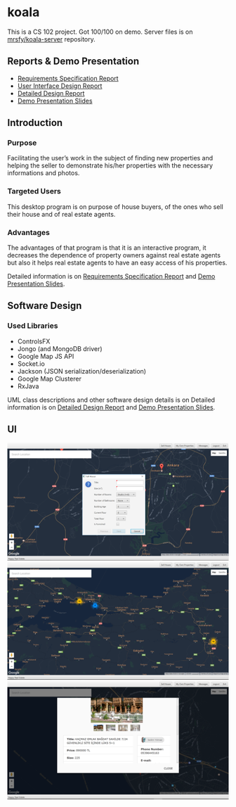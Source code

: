 # koala
This is a CS 102 project. Got 100/100 on demo. Server files is on [mrsfy/koala-server](https://github.com/mrsfy/koala-server) repository.

## Reports & Demo Presentation
* [Requirements Specification Report](Reports/RequirementSpecificationReport.pdf)
* [User Interface Design Report](Reports/UserInterfaceDesignReport.docx)
* [Detailed Design Report](Reports/Detailed_Design_Report.pdf)
* [Demo Presentation Slides](Reports/DemoPresentation.pdf)


## Introduction
### Purpose
Facilitating the user’s work in the subject of finding new properties and helping the seller to demonstrate his/her properties with the necessary informations and photos.
### Targeted Users
This desktop program is on purpose of house buyers, of the ones who sell their house and of  real estate agents. 
### Advantages
The advantages of that program is that it is an interactive program, it decreases the dependence of property owners against real estate agents but also it helps real estate agents to have an easy  access of his properties.

Detailed information is on [Requirements Specification Report](Reports/RequirementSpecificationReport.pdf) and [Demo Presentation Slides](Reports/DemoPresentation.pdf). 

## Software Design
### Used Libraries
* ControlsFX
* Jongo (and MongoDB driver)
* Google Map JS API
* Socket.io
* Jackson (JSON serialization/deserialization)
* Google Map Clusterer
* RxJava

UML class descriptions and other software design details is on Detailed information is on [Detailed Design Report](Reports/Detailed_Design_Report.pdf) and [Demo Presentation Slides](Reports/DemoPresentation.pdf). 

## UI
![Sell House](1.PNG)
![Map clustering](2.PNG)
![House details](3.PNG)
